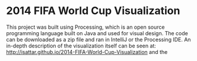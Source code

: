 # 2014 FIFA World Cup Visualization

This project was built using Processing, which is an open source programming language built on Java and used for visual design. 
The code can be downloaded as a zip file and ran in IntelliJ or the Processing IDE. An in-depth description of the visualization itself can be seen at: http://isattar.github.io/2014-FIFA-World-Cup-Visualization and the 
